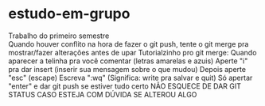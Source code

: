 # estudo-em-grupo
Trabalho do primeiro semestre <br>
Quando houver conflito na hora de fazer o git push, tente o git merge pra mostrar/fazer alterações antes de upar
Tutorialzinho pro git merge:
Quando aparecer a telinha pra você comentar (letras amarelas e azuis)
Aperte "i" pra dar insert (inserir sua mensagem sobre o que mudou)
Depois aperte "esc" (escape)
Escreva ":wq" (Significa: write pra salvar e quit)
Só apertar "enter" e dar git push se estiver tudo certo 
NÃO ESQUECE DE DAR GIT STATUS CASO ESTEJA COM DÚVIDA SE ALTEROU ALGO
